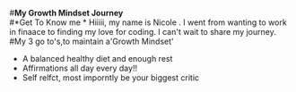 #**My Growth Mindset Journey**  
#*Get To Know me *
Hiiiii, my name is Nicole . I went from wanting to work in finaace to finding my love for coding. I can't wait to share my journey.  
#My 3 go to's,to maintain a'Growth Mindset'
- A balanced healthy diet and enough rest
- Affirmations all day every day!!
- Self relfct, most imporntly be your biggest critic  
